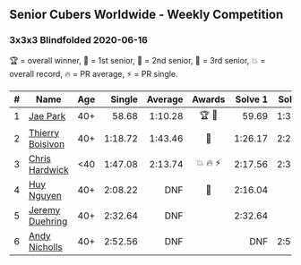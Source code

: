 ## Senior Cubers Worldwide - Weekly Competition
### 3x3x3 Blindfolded 2020-06-16

🏆 = overall winner, 🥇 = 1st senior, 🥈 = 2nd senior, 🥉 = 3rd senior, 💥 = overall record, 🔥 = PR average, ⚡ = PR single.

| # | Name | Age | Single | Average | Awards | Solve 1 | Solve 2 | Solve 3 | Video |
| :--: | -- | :--: | --: | --: | :--: | --: | --: | --: | :-- |
| 1 | [Jae Park](../../persons/jae_park/333bf.md) | 40+ | 58.68 | 1:10.28 | 🏆 🥇 | 59.69 | 1:32.48 | 58.68 | [Link](https://www.facebook.com/events/208176410240808/permalink/209854233406359/) |
| 2 | [Thierry Boisivon](../../persons/thierry_boisivon/333bf.md) | 40+ | 1:18.72 | 1:43.46 | 🥈 | 1:26.17 | 2:25.50 | 1:18.72 | [Link](https://www.facebook.com/events/208176410240808/permalink/211642029894246/) |
| 3 | [Chris Hardwick](../../persons/chris_hardwick/333bf.md) | <40 | 1:47.08 | 2:13.74 | 💥 🔥 ⚡ | 2:17.56 | 2:36.57 | 1:47.08 | [Link](https://www.facebook.com/events/208176410240808/permalink/210547000003749/) |
| 4 | [Huy Nguyen](../../persons/huy_nguyen/333bf.md) | 40+ | 2:08.22 | DNF | 🥉 | 2:16.04 | DNF | 2:08.22 | [Link](https://www.facebook.com/events/208176410240808/permalink/211375159920933/) |
| 5 | [Jeremy Duehring](../../persons/jeremy_duehring/333bf.md) | 40+ | 2:32.64 | DNF |  | 2:32.64 | DNS | DNS | [Link](https://www.facebook.com/jeremy.duehring/videos/10160146910827846/) |
| 6 | [Andy Nicholls](../../persons/andy_nicholls/333bf.md) | 40+ | 2:52.56 | DNF |  | DNF | 2:52.56 | DNF | [Link](https://www.facebook.com/events/208176410240808/permalink/211094713282311/) |

<!-- Global site tag (gtag.js) - Google Analytics -->
<script async src="https://www.googletagmanager.com/gtag/js?id=UA-86348435-3"></script>
<script>window.dataLayer = window.dataLayer || []; function gtag() {dataLayer.push(arguments);} gtag('js', new Date()); gtag('config', 'UA-86348435-3');</script>

